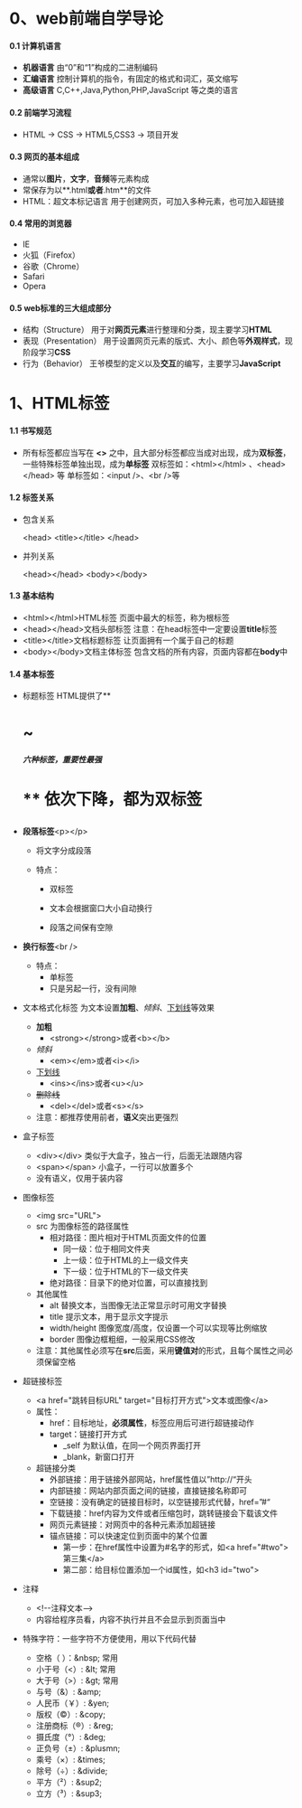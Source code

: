 # 0、web前端自学导论

#### 0.1 计算机语言

- **机器语言**
  由“0”和“1”构成的二进制编码
- **汇编语言**
  控制计算机的指令，有固定的格式和词汇，英文缩写
- **高级语言**
  C,C++,Java,Python,PHP,JavaScript 等之类的语言



#### 0.2 前端学习流程

- HTML -> CSS -> HTML5,CSS3 -> 项目开发



#### 0.3 网页的基本组成

- 通常以**图片**，**文字**，**音频**等元素构成
- 常保存为以**.html**或者**.htm**的文件
- HTML：超文本标记语言
  用于创建网页，可加入多种元素，也可加入超链接



#### 0.4 常用的浏览器

- IE
- 火狐（Firefox）
- 谷歌（Chrome）
- Safari
- Opera



#### 0.5 web标准的三大组成部分

- 结构（Structure）
  用于对**网页元素**进行整理和分类，现主要学习**HTML**
- 表现（Presentation）
  用于设置网页元素的版式、大小、颜色等**外观样式**，现阶段学习**CSS**
- 行为（Behavior）
  王爷模型的定义以及**交互**的编写，主要学习**JavaScript**



# 1、HTML标签

#### 1.1 书写规范

- 所有标签都应当写在 **<>** 之中，且大部分标签都应当成对出现，成为**双标签**，一些特殊标签单独出现，成为**单标签**
  双标签如：\<html>\</html> 、\<head>\</head> 等
  单标签如：\<input />、\<br />等



#### 1.2 标签关系

- 包含关系

  \<head>
      \<title>\</title>
  \</head>

- 并列关系

  \<head>\</head>
  \<body>\</body>



#### 1.3 基本结构

- \<html>\</html>HTML标签
  页面中最大的标签，称为根标签
- \<head>\</head>文档头部标签
注意：在head标签中一定要设置**title**标签
- \<title>\</title>文档标题标签
让页面拥有一个属于自己的标题
- \<body>\</body>文档主体标签
  包含文档的所有内容，页面内容都在**body**中



#### 1.4 基本标签

- 标题标签
  HTML提供了**<h1>~<h6>**六种标签，重要性最强**<h1>** 依次下降，都为**双标签**

- **段落标签**\<p>\</p>

  - 将文字分成段落

  - 特点：

    - 双标签

    - 文本会根据窗口大小自动换行
    - 段落之间保有空隙

- **换行标签**\<br />

  - 特点：
    - 单标签
    - 只是另起一行，没有间隙

- 文本格式化标签
  为文本设置**加粗**、*倾斜*、<u>下划线</u>等效果

  - **加粗**
    - \<strong>\</strong>或者\<b>\</b>
  - *倾斜*
    - \<em>\</em>或者\<i>\</i>
  - <u>下划线</u>
    - \<ins>\</ins>或者\<u>\</u>
  - <s>删除线</s>
    - \<del>\</del>或者\<s>\</s>
  - 注意：都推荐使用前者，**语义**突出更强烈

- 盒子标签

  - \<div>\</div>
    类似于大盒子，独占一行，后面无法跟随内容
  - \<span>\</span>
    小盒子，一行可以放置多个
  - 没有语义，仅用于装内容

- 图像标签

  - \<img src="URL"> 
  - src 为图像标签的路径属性
    - 相对路径：图片相对于HTML页面文件的位置
      - 同一级：位于相同文件夹
      - 上一级：位于HTML的上一级文件夹
      - 下一级：位于HTML的下一级文件夹
    - 绝对路径：目录下的绝对位置，可以直接找到
  - 其他属性
    - alt 替换文本，当图像无法正常显示时可用文字替换
    - title 提示文本，用于显示文字提示
    - width/height 图像宽度/高度，仅设置一个可以实现等比例缩放
    - border 图像边框粗细，一般采用CSS修改
  - 注意：其他属性必须写在**src**后面，采用**键值对**的形式，且每个属性之间必须保留空格 
  
- 超链接标签

  - \<a href="跳转目标URL" target="目标打开方式">文本或图像\</a>
  - 属性：
    - href：目标地址，**必须属性**，标签应用后可进行超链接动作
    - target：链接打开方式
      - _self 为默认值，在同一个网页界面打开
      - _blank，新窗口打开
  - 超链接分类
    - 外部链接：用于链接外部网站，href属性值以”http://“开头
    - 内部链接：网站内部页面之间的链接，直接链接名称即可
    - 空链接：没有确定的链接目标时，以空链接形式代替，href=”#“
    - 下载链接：href内容为文件或者压缩包时，跳转链接会下载该文件
    - 网页元素链接：对网页中的各种元素添加超链接
    - 锚点链接：可以快速定位到页面中的某个位置
      - 第一步：在href属性中设置为#名字的形式，如\<a href="#two">第三集\</a>
      - 第二部：给目标位置添加一个id属性，如\<h3 id="two">
  
- 注释
  
  - \<!--注释文本-->
  - 内容给程序员看，内容不执行并且不会显示到页面当中
  
- 特殊字符：一些字符不方便使用，用以下代码代替

  - 空格（ ）：\&nbsp; 常用
  - 小于号（&lt;）: \&lt; 常用
  - 大于号（>）: \&gt; 常用
  - 与号（&）: \&amp;
  - 人民币（￥）: \&yen;
  - 版权（&copy;）: \&copy;
  - 注册商标（&reg;）: \&reg;
  - 摄氏度（&deg;）: \&deg;
  - 正负号（&plusmn;）: \&plusmn;
  - 乘号（&times;）: \&times;
  - 除号（&divide;）: \&divide;
  - 平方（&sup2;）: \&sup2;
  - 立方（&sup3;）: \&sup3;

  














